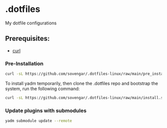 # .dotfiles
My dotfile configurations

## Prerequisites:
- [curl](https://curl.se/docs/manpage.html)

### Pre-Installation
```bash
curl -sL https://github.com/sovengar/.dotfiles-linux/raw/main/pre_install.sh | bash
```
To install yadm temporarily, then clone the .dotfiles repo and bootstrap the system, run the following command:

```bash
curl -sL https://github.com/sovengar/.dotfiles-linux/raw/main/install.sh | bash
```

### Update plugins with submodules
```bash
yadm submodule update --remote
```
